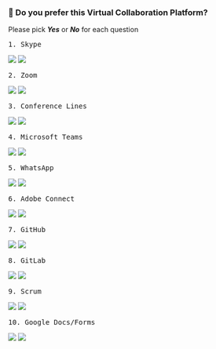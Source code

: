 ### :robot: Do you prefer this Virtual Collaboration Platform? 
Please pick _**Yes**_ or _**No**_ for each question

<pre>1. Skype </pre>

[![](https://api.gh-polls.com/poll/01E583G0DY6CSV8S5RSQQ36EF3/Yes)](https://api.gh-polls.com/poll/01E583G0DY6CSV8S5RSQQ36EF3/Yes/vote)
[![](https://api.gh-polls.com/poll/01E583G0DY6CSV8S5RSQQ36EF3/No)](https://api.gh-polls.com/poll/01E583G0DY6CSV8S5RSQQ36EF3/No/vote)


<pre>2. Zoom </pre>
[![](https://api.gh-polls.com/poll/01E583N97MZ4V0NAN3ER1HXBYT/Yes)](https://api.gh-polls.com/poll/01E583N97MZ4V0NAN3ER1HXBYT/Yes/vote)
[![](https://api.gh-polls.com/poll/01E583N97MZ4V0NAN3ER1HXBYT/No)](https://api.gh-polls.com/poll/01E583N97MZ4V0NAN3ER1HXBYT/No/vote)

<pre>3. Conference Lines </pre>
[![](https://api.gh-polls.com/poll/01E583RF0P214Q45RC2SPEKRYH/Yes)](https://api.gh-polls.com/poll/01E583RF0P214Q45RC2SPEKRYH/Yes/vote)
[![](https://api.gh-polls.com/poll/01E583RF0P214Q45RC2SPEKRYH/No)](https://api.gh-polls.com/poll/01E583RF0P214Q45RC2SPEKRYH/No/vote)

<pre>4. Microsoft Teams </pre>
[![](https://api.gh-polls.com/poll/01E583S1JMESEET0C6BJF14D2J/Yes)](https://api.gh-polls.com/poll/01E583S1JMESEET0C6BJF14D2J/Yes/vote)
[![](https://api.gh-polls.com/poll/01E583S1JMESEET0C6BJF14D2J/No)](https://api.gh-polls.com/poll/01E583S1JMESEET0C6BJF14D2J/No/vote)

<pre>5. WhatsApp </pre>
[![](https://api.gh-polls.com/poll/01E583SHW9YFB4QYTZAXTRGN22/Yes)](https://api.gh-polls.com/poll/01E583SHW9YFB4QYTZAXTRGN22/Yes/vote)
[![](https://api.gh-polls.com/poll/01E583SHW9YFB4QYTZAXTRGN22/No)](https://api.gh-polls.com/poll/01E583SHW9YFB4QYTZAXTRGN22/No/vote)

<pre>6. Adobe Connect </pre>
[![](https://api.gh-polls.com/poll/01E583T9J6GMJXQTBN3XTY61PV/Yes)](https://api.gh-polls.com/poll/01E583T9J6GMJXQTBN3XTY61PV/Yes/vote)
[![](https://api.gh-polls.com/poll/01E583T9J6GMJXQTBN3XTY61PV/No)](https://api.gh-polls.com/poll/01E583T9J6GMJXQTBN3XTY61PV/No/vote)

<pre>7. GitHub </pre>
[![](https://api.gh-polls.com/poll/01E583TWC05MZ42G35EEVTCAZ8/Yes)](https://api.gh-polls.com/poll/01E583TWC05MZ42G35EEVTCAZ8/Yes/vote)
[![](https://api.gh-polls.com/poll/01E583TWC05MZ42G35EEVTCAZ8/No)](https://api.gh-polls.com/poll/01E583TWC05MZ42G35EEVTCAZ8/No/vote)

<pre>8. GitLab </pre>
[![](https://api.gh-polls.com/poll/01E583VATMNHD1PRQC1YWNJCBC/Yes)](https://api.gh-polls.com/poll/01E583VATMNHD1PRQC1YWNJCBC/Yes/vote)
[![](https://api.gh-polls.com/poll/01E583VATMNHD1PRQC1YWNJCBC/No)](https://api.gh-polls.com/poll/01E583VATMNHD1PRQC1YWNJCBC/No/vote)

<pre>9. Scrum </pre>
[![](https://api.gh-polls.com/poll/01E583VT0GYE21XYKVY6PQFNED/Yes)](https://api.gh-polls.com/poll/01E583VT0GYE21XYKVY6PQFNED/Yes/vote)
[![](https://api.gh-polls.com/poll/01E583VT0GYE21XYKVY6PQFNED/No)](https://api.gh-polls.com/poll/01E583VT0GYE21XYKVY6PQFNED/No/vote)

<pre>10. Google Docs/Forms </pre>
[![](https://api.gh-polls.com/poll/01E583WDKXDF7X9C0VV8GFRT4P/Yes)](https://api.gh-polls.com/poll/01E583WDKXDF7X9C0VV8GFRT4P/Yes/vote)
[![](https://api.gh-polls.com/poll/01E583WDKXDF7X9C0VV8GFRT4P/No)](https://api.gh-polls.com/poll/01E583WDKXDF7X9C0VV8GFRT4P/No/vote)
